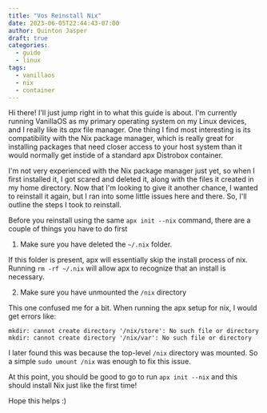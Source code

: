 ```yaml
---
title: "Vos Reinstall Nix"
date: 2023-06-05T22:44:43-07:00
author: Quinton Jasper
draft: true
categories:
  - guide
  - linux
tags:
  - vanillaos
  - nix
  - container
---
```


Hi there! I'll just jump right in to what this guide is about. I'm currently running VanillaOS as my primary operating system on my Linux devices, and I really like its _apx_ file manager. One thing I find most interesting is its compatibility with the Nix package manager, which is really great for installing packages that need closer access to your host system than it would normally get instide of a standard apx Distrobox container. 

I'm not very experienced with the Nix package manager just yet, so when I first installed it, I got scared and deleted it, along with the files it created in my home directory. Now that I'm looking to give it another chance, I wanted to reinstall it again, but I ran into some little issues here and there. So, I'll outline the steps I took to reinstall.

Before you reinstall using the same `apx init --nix` command, there are a couple of things you have to do first

1. Make sure you have deleted the `~/.nix` folder.

If this folder is present, apx will essentially skip the install process of nix. Running `rm -rf ~/.nix` will allow apx to recognize that an install is necessary.

2. Make sure you have unmounted the `/nix` directory

This one confused me for a bit. When running the apx setup for nix, I would get errors like:

`mkdir: cannot create directory '/nix/store': No such file or directory`
`mkdir: cannot create directory '/nix/var': No such file or directory`

I later found this was because the top-level `/nix` directory was mounted. So a simple `sudo umount /nix` was enough to fix this issue.

At this point, you should be good to go to run `apx init --nix` and this should install Nix just like the first time!

Hope this helps :) 
